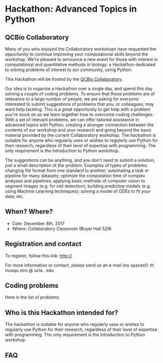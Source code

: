 # Hackathon: Advanced Topics in Python
## QCBio Collaboratory

Many of you who enjoyed the Collaboratory workshops have requested the opportunity to continue improving your computational skills beyond the workshop. We're pleased to announce a new event for those with interest in computational and quantitative methods in biology: a Hackathon dedicated to solving problems of interest to our community, using Python.

This Hackathon will be hosted by the [QCBio Collaboratory](https://qcb.ucla.edu/collaboratory/).

Our idea is to organize a Hackathon over a single day, and spend this day solving a couple of coding problems. To ensure that these problems are of relevance to a large number of people, we are asking for everyone interested to submit suggestions of problems that you, or colleagues, may want help tackling. This is a great opportunity to get help with a problem you're stuck on as we learn together how to overcome coding challenges. With a set of relevant problems, we can offer tailored assistance in advanced topics with Python, creating a stronger connection between the contents of our workshop and your research and going beyond the basic material provided by the current Collaboratory workshop. The hackathon is suitable for anyone who regularly uses or wishes to regularly use Python for their research, regardless of their level of expertise with programming. The only requirement is the Introduction to Python workshop.

The suggestions can be anything, and you don't need to submit a solution, just a small description of the problem. Examples of types of problems: changing file format from one standard to another; automating a task or pipeline for many datasets; optimize the computation time of complex analyses and pipelines; applying basic methods of computer vision to segment images (e.g. for cell detection); building predictive models (e.g. using Machine Learning techniques); solving a model of ODEs to fit your data; etc.

## When? Where?

* Date: December 8th, 2017
* Where: Collaboratory Classroom (Boyer Hall 529)

## Registration and contact

To register, follow this link: [http://]()

For more information or contact, please send us an e-mail (no spaces!):
th mosqu eiro @ ucla . edu

## Coding problems

Here is the list of problems

## Who is this Hackathon intended for?

The hackathon is suitable for anyone who regularly uses or wishes to regularly use Python for their research, regardless of their level of expertise with programming. The only requirement is the Introduction to Python workshop.


## FAQ
